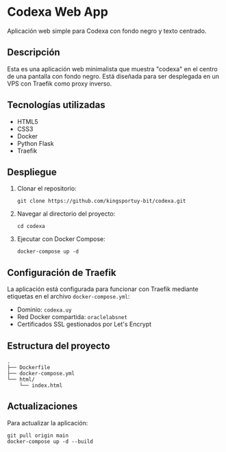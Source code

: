 # Codexa Web App

Aplicación web simple para Codexa con fondo negro y texto centrado.

## Descripción

Esta es una aplicación web minimalista que muestra "codexa" en el centro de una pantalla con fondo negro. Está diseñada para ser desplegada en un VPS con Traefik como proxy inverso.

## Tecnologías utilizadas

- HTML5
- CSS3
- Docker
- Python Flask
- Traefik

## Despliegue

1. Clonar el repositorio:
   ```
   git clone https://github.com/kingsportuy-bit/codexa.git
   ```

2. Navegar al directorio del proyecto:
   ```
   cd codexa
   ```

3. Ejecutar con Docker Compose:
   ```
   docker-compose up -d
   ```

## Configuración de Traefik

La aplicación está configurada para funcionar con Traefik mediante etiquetas en el archivo `docker-compose.yml`:

- Dominio: `codexa.uy`
- Red Docker compartida: `oraclelabsnet`
- Certificados SSL gestionados por Let's Encrypt

## Estructura del proyecto

```
.
├── Dockerfile
├── docker-compose.yml
└── html/
    └── index.html
```

## Actualizaciones

Para actualizar la aplicación:
```
git pull origin main
docker-compose up -d --build
```